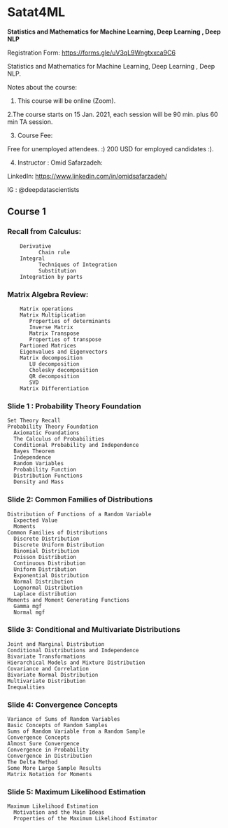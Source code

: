 # Satat4ML
**Statistics and Mathematics for Machine Learning, Deep Learning , Deep NLP**

Registration Form:
https://forms.gle/uV3qL9Wngtxxca9C6

Statistics and Mathematics for Machine Learning, Deep Learning , Deep NLP.

Notes about the course: 

1. This course will be online (Zoom).

2.The course starts on 15 Jan. 2021, each session will be 90 min. plus 60 min TA session.

3. Course Fee:

 Free for unemployed attendees. :)
200 USD for employed candidates :).  

4. Instructor : 
Omid Safarzadeh: 

LinkedIn:
https://www.linkedin.com/in/omidsafarzadeh/

IG : @deepdatascientists



## Course 1
### Recall from Calculus:
        Derivative
              Chain rule
        Integral
              Techniques of Integration
              Substitution
        Integration by parts
        
### Matrix Algebra Review:

        Matrix operations
        Matrix Multiplication
           Properties of determinants
           Inverse Matrix
           Matrix Transpose
           Properties of transpose
        Partioned Matrices
        Eigenvalues and Eigenvectors
        Matrix decomposition
           LU decomposition
           Cholesky decomposition
           QR decomposition
           SVD
        Matrix Differentiation

### Slide 1 : Probability Theory Foundation

    Set Theory Recall
    Probability Theory Foundation
      Axiomatic Foundations
      The Calculus of Probabilities
      Conditional Probability and Independence
      Bayes Theorem
      Independence
      Random Variables
      Probability Function
      Distribution Functions
      Density and Mass

### Slide 2: Common Families of Distributions

    Distribution of Functions of a Random Variable
      Expected Value
      Moments
    Common Families of Distributions
      Discrete Distribution
      Discrete Uniform Distribution
      Binomial Distribution
      Poisson Distribution
      Continuous Distribution
      Uniform Distribution
      Exponential Distribution
      Normal Distribution
      Lognormal Distribution
      Laplace distribution
    Moments and Moment Generating Functions
      Gamma mgf
      Normal mgf
    
### Slide 3: Conditional and Multivariate Distributions
    Joint and Marginal Distribution
    Conditional Distributions and Independence
    Bivariate Transformations
    Hierarchical Models and Mixture Distribution
    Covariance and Correlation
    Bivariate Normal Distribution
    Multivariate Distribution
    Inequalities
    
### Slide 4:   Convergence Concepts

    Variance of Sums of Random Variables
    Basic Concepts of Random Samples
    Sums of Random Variable from a Random Sample
    Convergence Concepts
    Almost Sure Convergence
    Convergence in Probability
    Convergence in Distribution
    The Delta Method
    Some More Large Sample Results
    Matrix Notation for Moments

### Slide 5: Maximum Likelihood Estimation
    Maximum Likelihood Estimation
      Motivation and the Main Ideas
      Properties of the Maximum Likelihood Estimator
